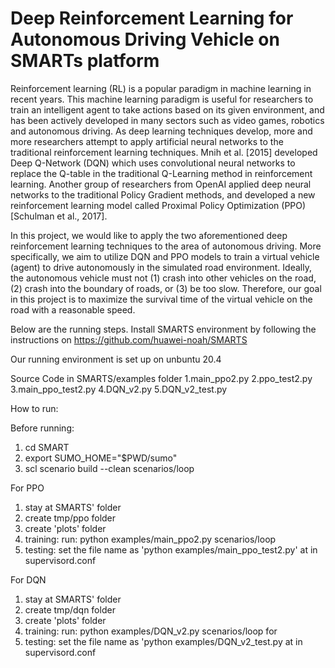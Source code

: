 # Deep Reinforcement Learning for Autonomous Driving Vehicle on SMARTs platform

Reinforcement learning (RL) is a popular paradigm in machine learning in recent years. This machine
learning paradigm is useful for researchers to train an intelligent agent to take actions based on its
given environment, and has been actively developed in many sectors such as video games, robotics
and autonomous driving. As deep learning techniques develop, more and more researchers attempt
to apply artificial neural networks to the traditional reinforcement learning techniques. Mnih et al.
[2015] developed Deep Q-Network (DQN) which uses convolutional neural networks to replace the
Q-table in the traditional Q-Learning method in reinforcement learning. Another group of researchers
from OpenAI applied deep neural networks to the traditional Policy Gradient methods, and developed
a new reinforcement learning model called Proximal Policy Optimization (PPO) [Schulman et al.,
2017].

In this project, we would like to apply the two aforementioned deep reinforcement learning techniques
to the area of autonomous driving. More specifically, we aim to utilize DQN and PPO models to
train a virtual vehicle (agent) to drive autonomously in the simulated road environment. Ideally, the
autonomous vehicle must not (1) crash into other vehicles on the road, (2) crash into the boundary of
roads, or (3) be too slow. Therefore, our goal in this project is to maximize the survival time of the
virtual vehicle on the road with a reasonable speed.

Below are the running steps. 
Install SMARTS environment by following the instructions on https://github.com/huawei-noah/SMARTS

Our running environment is set up on unbuntu 20.4

Source Code in SMARTS/examples folder
1.main_ppo2.py
2.ppo_test2.py 
3.main_ppo_test2.py
4.DQN_v2.py 
5.DQN_v2_test.py


How to run: 

Before running:
1. cd SMART
2. export SUMO_HOME="$PWD/sumo"
3. scl scenario build --clean scenarios/loop

For PPO
1. stay at SMARTS' folder
2. create tmp/ppo folder 
3. create 'plots' folder
3. training: run: python examples/main_ppo2.py scenarios/loop  
4. testing: set the file name as 'python examples/main_ppo_test2.py' at in supervisord.conf 

For DQN
1. stay at SMARTS' folder
2. create tmp/dqn folder  
3. create 'plots' folder
3. training: run: python examples/DQN_v2.py scenarios/loop for 
4. testing: set the file name as 'python examples/DQN_v2_test.py at in supervisord.conf  

 
